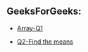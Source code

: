 ## GeeksForGeeks:

- [Array-Q1](https://practice.geeksforgeeks.org/problems/largest-element-in-array4009/1/?category[]=Arrays&category[]=Arrays&page=1&query=category[]Arrayspage1category[]Arrays#)

- [Q2-Find the means](https://practice.geeksforgeeks.org/problems/find-number-with-given-means/1/?track=unit-1&batchId=125)


